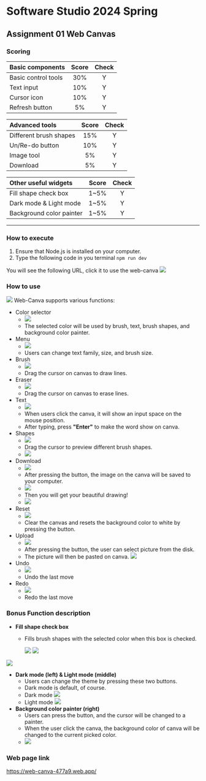 # Software Studio 2024 Spring
## Assignment 01 Web Canvas


### Scoring

| **Basic components**                             | **Score** | **Check** |
| :----------------------------------------------- | :-------: | :-------: |
| Basic control tools                              | 30%       | Y         |
| Text input                                       | 10%       | Y         |
| Cursor icon                                      | 10%       | Y         |
| Refresh button                                   | 5%       | Y         |

| **Advanced tools**                               | **Score** | **Check** |
| :----------------------------------------------- | :-------: | :-------: |
| Different brush shapes                           | 15%       | Y         |
| Un/Re-do button                                  | 10%       | Y         |
| Image tool                                       | 5%        | Y         |
| Download                                         | 5%        | Y         |

| **Other useful widgets**                         | **Score** | **Check** |
| :----------------------------------------------- | :-------: | :-------: |
| Fill shape check box                                  | 1~5%     | Y         |
| Dark mode & Light mode                                  | 1~5%     | Y         |
| Background color painter                                 | 1~5%     | Y         |


---

### How to execute
  1. Ensure that Node.js is installed on your computer.
  2. Type the following code in you terminal
`npm run dev`

You will see the following URL, click it to use the web-canva
![](https://i.imgur.com/ldsN1FG.png)

### How to use 

![](https://i.imgur.com/S464MdD.png)
Web-Canva supports various functions:

- Color selector
  - ![](https://i.imgur.com/9HxDhDD.png)
  - The selected color will be used by brush, text, brush shapes, and background color painter.
- Menu
  - ![](https://i.imgur.com/9w6Ijne.png)
  - Users can change text family, size, and brush size.
- Brush
  - ![](https://i.imgur.com/FK9qtNZ.png)
  - Drag the cursor on canvas to draw lines.
- Eraser
  - ![](https://i.imgur.com/LXFfEtz.png)
  - Drag the cursor on canvas to erase lines.
- Text
  - ![](https://i.imgur.com/Yw1jmct.png)
  - When users click the canva, it will show an input space on the mouse position.
  - After typing, press **"Enter"** to make the word show on canva.
- Shapes
  - ![](https://i.imgur.com/2M4YuI8.png)
  - Drag the cursor to preview different brush shapes.
  - ![](https://i.imgur.com/KDO28De.png)
- Download
  - ![](https://i.imgur.com/bwMmvXf.png)
  - After pressing the button, the image on the canva will be saved to your computer.
  - ![](https://i.imgur.com/xhWL3uH.png)
  - Then you will get your beautiful drawing!
  - ![](https://i.imgur.com/YlvMele.png)
- Reset
  - ![](https://i.imgur.com/zMWtPwa.png)
  - Clear the canvas and resets the background color to white by pressing the button.
- Upload
  - ![](https://i.imgur.com/7ihBqXA.png)
  - After pressing the button, the user can select picture from the disk.
  - The picture will then be pasted on canva.
        ![](https://i.imgur.com/HmDAeYd.png)
- Undo
  - ![](https://i.imgur.com/R5bih06.png)
  - Undo the last move
- Redo
  - ![](https://i.imgur.com/WwkODDM.png)
  - Redo the last move

### Bonus Function description


   - **Fill shape check box**
     - Fills brush shapes with the selected color when this box is checked.

        ![](https://i.imgur.com/0NUT27J.png)
            ![](https://i.imgur.com/PGbDuc1.png)
            
![](https://i.imgur.com/ZienN65.png) 
   - **Dark mode (left) & Light mode (middle)**
     - Users can change the theme by pressing these two buttons.
     - Dark mode is default, of course.
     - Dark mode
    ![](https://i.imgur.com/V7FWsPE.png)
     - Light mode 
    ![](https://i.imgur.com/cymDsjB.png)
   - **Background color painter (right)**
     - Users can press the button, and the cursor will be changed to a painter.
     - When the user click the canva, the background color of canva will be changed to the current picked color.
     - ![](https://i.imgur.com/SAgW79s.png)

### Web page link

    
https://web-canva-477a9.web.app/